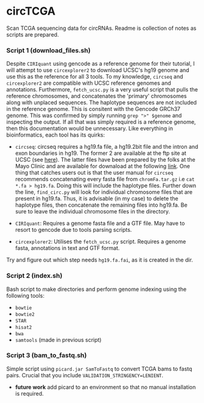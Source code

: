 # circTCGA
Scan TCGA sequencing data for circRNAs. Readme is collection of notes as scripts are prepared. 

### Script 1 (download_files.sh)
Despite `CIRIquant` using gencode as a reference genome for their tutorial, I will attempt to use `circexplorer2` to download UCSC's hg19 genome and use this as the reference for all 3 tools. To my knowledge, `circseq` and `circexplorer2` are compatible with UCSC reference genomes and annotations. Furthermore, `fetch_ucsc.py` is a very useful script that pulls the reference chromosomes, and concatenates the 'primary' chromosomes along with unplaced sequences. The haplotype sequences are not included in the reference genome. This is consitent with the Gencode GRCh37 genome. This was confirmed by simply running `grep ">" $genome` and inspecting the output. If all that was simply required is a reference genome, then this documentation would be unnecessary. Like everything in bioinformatics, each tool has its quirks: 

* `circseq`: circseq requires a hg19.fa file, a hg19.2bit file and the intron and exon boundaries in hg19. The former 2 are available at the ftp site at UCSC (see [here](http://hgdownload.soe.ucsc.edu/goldenPath/hg19/bigZips/)). The latter files have been prepared by the folks at the Mayo Clinic and are available for downaload at the following [link](http://bioinformaticstools.mayo.edu/downloads/circRNA/CircSeq_ref_files.tgz). One thing that catches users out is that the user manual for `circseq` recommends concatenating every fasta file from `chromFa.tar.gz` i.e `cat *.fa > hg19.fa`. Doing this will include the haplotype files. Further down the line, `find_circ.py` will look for individual chromosome files that are present in hg19.fa. Thus, it is advisable (in my case) to delete the haplotype files, then concatenate the remaining files into hg19.fa. Be sure to leave the individual chromosome files in the directory.

* `CIRIquant`: Requires a genome fasta file and a GTF file. May have to resort to gencode due to tools parsing scripts. 

* `circexplorer2`: Utilises the `fetch_ucsc.py` script. Requires a genome fasta, annotations in text and GTF format. 

Try and figure out which step needs `hg19.fa.fai`, as it is created in the dir.  

### Script 2 (index.sh)
Bash script to make directories and perform genome indexing using the following tools:
* `bowtie`
* `bowtie2`
* `STAR`
* `hisat2`
* `bwa`
* `samtools` (made in previous script) 

### Script 3 (bam_to_fastq.sh)
Simple script using `picard.jar SamToFastq` to convert TCGA bams to fastq pairs. Crucial that you include `VALIDATION_STRINGENCY=LENIENT`. 

* **future work** add picard to an environment so that no manual installation is required. 
